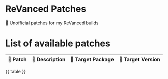 # ReVanced Patches

🧩 Unofficial patches for my ReVanced builds

# List of available patches

| 💊 Patch | 📜 Description | 🎯 Target Package | 🏹 Target Version |
|:--------:|:--------------:|:-----------------:|:-----------------:|
{{ table }}
